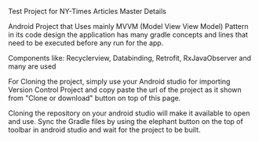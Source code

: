 Test Project for NY-Times Articles Master Details

Android Project that Uses mainly MVVM (Model View View Model) Pattern in its code design
the application has many gradle concepts and lines that need to be executed before any
run for the app.


Components like: Recyclerview, Databinding, Retrofit, RxJavaObserver and many are used

For Cloning the project, simply use your Android studio for importing Version Control Project
and copy paste the url of the project as it shown from "Clone or download" button on top of
this page.

Cloning the repository on your android studio will make it available to open and use.
Sync the Gradle files by using the elephant button on the top of toolbar in android studio
and wait for the project to be built.


